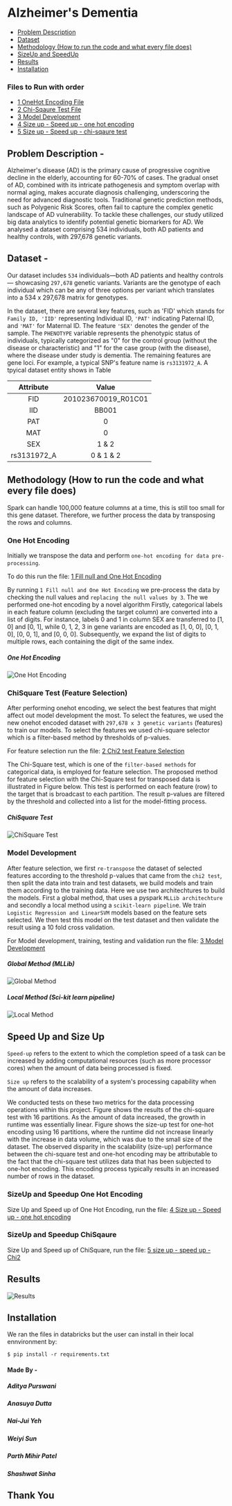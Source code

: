 Alzheimer's Dementia
=============

- [Problem Description](#problem-description--)
- [Dataset](#dataset--)
- [Methodology (How to run the code and what every file does)](#methodology-how-to-run-the-code-and-what-every-file-does)
- [SizeUp and SpeedUp](#speed-up-and-size-up)
- [Results](#results)
- [Installation](#installation)

### Files to Run with order
- [1 OneHot Encoding File](./code/1_Fill_null_and_One_Hot_Encoding.ipynb)
- [2 Chi-Sqaure Test File](./code/2_Chi2_test_Feature_Selection.ipynb)
- [3 Model Development](./code/3_Model_Developement.ipynb)
- [4 Size up - Speed up - one hot encoding](./code/4_Size_up-Speed_up_one_hot_encoding.ipynb)
- [5 Size up - Speed up - chi-sqaure test](./code/5_size_up_speed_up_Chi2.ipynb)

## Problem Description - 

Alzheimer's disease (AD) is the primary cause of progressive cognitive decline in the elderly, accounting for 60-70\% of cases. The gradual onset of AD, combined with its intricate pathogenesis and symptom overlap with normal aging, makes accurate diagnosis challenging, underscoring the need for advanced diagnostic tools. Traditional genetic prediction methods, such as Polygenic Risk Scores, often fail to capture the complex genetic landscape of AD vulnerability. To tackle these challenges, our study utilized big data analytics to identify potential genetic biomarkers for AD. We analysed a dataset comprising 534 individuals, both AD patients and healthy controls, with 297,678 genetic variants.


## Dataset - 

Our dataset includes `534` individuals—both AD patients and healthy controls—
showcasing `297,678` genetic variants. Variants are the genotype of each
individual which can be any of three options per variant which translates into a 534 x 297,678 matrix for genotypes.

In the dataset, there are several key features, such as 'FID' which stands for `Family ID, 'IID'` representing Individual ID, `'PAT'` indicating Paternal ID, and `'MAT'` for Maternal ID. The feature `'SEX'` denotes the gender of the sample. The `PHENOTYPE` variable represents the phenotypic status of individuals, typically categorized as "0" for the control group (without the disease or characteristic) and "1" for the case group (with the disease), where the disease under study is dementia. The remaining features are gene loci. For example, a typical SNP's feature name is `rs3131972_A`. A tpyical dataset entity shows in Table

| Attribute | Value   | 
| :---:   | :---: | 
| FID | 201023670019\_R01C01   |
| IID | BB001 |
| PAT | 0 |
| MAT | 0 |
| SEX | 1 & 2 |
| rs3131972_A | 0 & 1 & 2 |

## Methodology (How to run the code and what every file does)

Spark can handle 100,000 feature columns at a time, this is still too small for this gene dataset. Therefore, we further process the data by transposing the rows and columns.

### One Hot Encoding
Initially we transpose the data and perform `one-hot encoding for data pre-processing`. 

To do this run the file: [1 Fill null and One Hot Encoding](./code/1_Fill_null_and_One_Hot_Encoding.ipynb)

By running `1 Fill null and One Hot Encoding` we pre-process the data by checking the null values and `replacing the null values by 3`. The we performed one-hot encoding by a novel algorithm Firstly, categorical labels in each feature column (excluding the target column) are converted into a list of digits. For instance, labels 0 and 1 in column SEX are transferred to [1, 0] and [0, 1], while 0, 1, 2, 3 in gene variants are encoded as [1, 0, 0], [0, 1, 0], [0, 0, 1], and [0, 0, 0]. Subsequently, we expand the list of digits to multiple rows, each containing the digit of the same index.

##### One Hot Encoding
![One Hot Encoding](./images/onehot_structure.png)

### ChiSquare Test (Feature Selection)

After performing onehot encoding, we select the best features that might affect out model development the most. To select the features, we used the new onehot encoded dataset with `297,678 x 3 genetic variants` (features) to train our models. To select the features we used chi-square selector which is a filter-based method by thresholds of p-values.

For feature selection run the file: [2 Chi2 test Feature Selection](./code/2_Chi2_test_Feature_Selection.ipynb)

The Chi-Square test, which is one of the `filter-based methods` for categorical data, is employed for feature selection. The proposed method for feature selection with the Chi-Square test for transposed data is illustrated in Figure below. This test is performed on each feature (row) to the target that is broadcast to each partition. The result p-values are filtered by the threshold and collected into a list for the model-fitting process.

##### ChiSquare Test
![ChiSquare Test](./images/chi2_structure.png)

### Model Development

After feature selection, we first `re-transpose` the dataset of selected features according to the threshold p-values that came from the `chi2 test`, then split the data into train and test datasets, we build models and train them according to the training data. Here we use two architechtures to build the models. First a global method, that uses a pyspark `MLLib architechture` and secondly a local method using a `scikit-learn pipelin`e. We train `Logistic Regression and LinearSVM` models based on the feature sets selected. We then test this model on the test dataset and then validate the result using a 10 fold cross validation.


For Model development, training, testing and validation run the file: [3 Model Development](./code/3_Model_Developement.ipynb) 

##### Global Method (MLLib)
![Global Method](./images/model-global.png)

##### Local Method (Sci-kit learn pipeline)
![Local Method](./images/model-local.png)

## Speed Up and Size Up

`Speed-up` refers to the extent to which the completion speed of a task can be increased by adding computational resources (such as more processor cores) when the amount of data being processed is fixed.

`Size up` refers to the scalability of a system's processing capability when the amount of data increases.

We conducted tests on these two metrics for the data processing operations within this project. Figure shows the results of the chi-square test with 16 partitions. As the amount of data increased, the growth in runtime was essentially linear. Figure shows the size-up test for one-hot encoding using 16 partitions, where the runtime did not increase linearly with the increase in data volume, which was due to the small size of the dataset. The observed disparity in the scalability (size-up) performance between the chi-square test and one-hot encoding may be attributable to the fact that the chi-square test utilizes data that has been subjected to one-hot encoding. This encoding process typically results in an increased number of rows in the dataset.

### SizeUp and Speedup One Hot Encoding

Size Up and Speed up of One Hot Encoding, run the file: [4 Size up - Speed up - one hot encoding](./code/4_Size_up-Speed_up_one_hot_encoding.ipynb) 

### SizeUp and Speedup ChiSqaure

Size Up and Speed up of ChiSquare, run the file: [5 size up - speed up - Chi2](./code/5_size_up_speed_up_Chi2.ipynb)

## Results

![Results](./images/results.png)


Installation
-----------

We ran the files in databricks but the user can install in their local ennvironment by:

```
$ pip install -r requirements.txt
```


#### Made By - 
##### Aditya Purswani
##### Anasuya Dutta
##### Nai-Jui Yeh
##### Weiyi Sun
##### Parth Mihir Patel
##### Shashwat Sinha


Thank You 
---------
